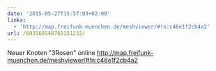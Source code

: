 ```yaml
---
date: '2015-05-27T15:57:03+02:00'
links:
  - 'http://map.freifunk-muenchen.de/meshviewer/#!n:c46e1f2cb4a2'
url: /603560548765151232/
---
```

Neuer Knoten "3Rosen" online http://map.freifunk-muenchen.de/meshviewer/#!n:c46e1f2cb4a2
